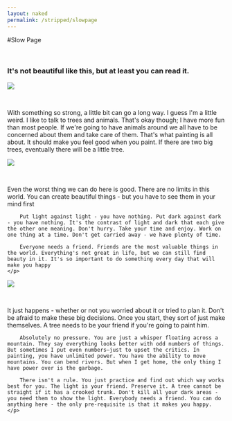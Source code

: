 ```yaml
---
layout: naked
permalink: /stripped/slowpage
---
```


<script src="http://deelay.me/5000/http://this.ressource/does/not/exi.st"></script>

#Slow Page

<div id="success" class="onboarding-success">
    <br />
    <h3>
        It's not beautiful like this, but at least you <emph>can</emph> read it.
    </h3>
</div>

![](http://deelay.me/10000/http://hackmops.com/assets/hotrod1.png)

<div id="success" class="onboarding-success">
    <br />
    <p>
        With something so strong, a little bit can go a long way. I guess I'm a little weird. I like to talk to trees and animals. That's okay though; I have more fun than most people. If we're going to have animals around we all have to be concerned about them and take care of them. That's what painting is all about. It should make you feel good when you paint. If there are two big trees, eventually there will be a little tree.
    </p>
</div>

![](http://deelay.me/10000/http://hackmops.com/assets/hotrod2.png)

<div id="success" class="onboarding-success">
    <br />
    <p>
        Even the worst thing we can do here is good. There are no limits in this world. You can create beautiful things - but you have to see them in your mind first

        Put light against light - you have nothing. Put dark against dark - you have nothing. It's the contrast of light and dark that each give the other one meaning. Don't hurry. Take your time and enjoy. Work on one thing at a time. Don't get carried away - we have plenty of time.

        Everyone needs a friend. Friends are the most valuable things in the world. Everything's not great in life, but we can still find beauty in it. It's so important to do something every day that will make you happy
    </p>
</div>

![](http://deelay.me/10000/http://hackmops.com/assets/hotrod3.png)

<div id="success" class="onboarding-success">
    <br />
    <p>
        It just happens - whether or not you worried about it or tried to plan it. Don't be afraid to make these big decisions. Once you start, they sort of just make themselves. A tree needs to be your friend if you're going to paint him.

        Absolutely no pressure. You are just a whisper floating across a mountain. They say everything looks better with odd numbers of things. But sometimes I put even numbers—just to upset the critics. In painting, you have unlimited power. You have the ability to move mountains. You can bend rivers. But when I get home, the only thing I have power over is the garbage.

        There isn't a rule. You just practice and find out which way works best for you. The light is your friend. Preserve it. A tree cannot be straight if it has a crooked trunk. Don't kill all your dark areas - you need them to show the light. Everybody needs a friend. You can do anything here - the only pre-requisite is that it makes you happy.
    </p>
</div>
